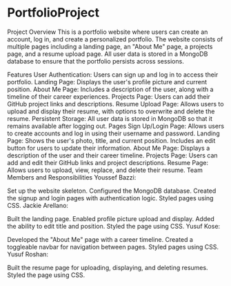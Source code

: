 # PortfolioProject
Project Overview
This is a portfolio website where users can create an account, log in, and create a personalized portfolio. The website consists of multiple pages including a landing page, an "About Me" page, a projects page, and a resume upload page. All user data is stored in a MongoDB database to ensure that the portfolio persists across sessions.

Features
User Authentication: Users can sign up and log in to access their portfolio.
Landing Page: Displays the user's profile picture and current position.
About Me Page: Includes a description of the user, along with a timeline of their career experiences.
Projects Page: Users can add their GitHub project links and descriptions.
Resume Upload Page: Allows users to upload and display their resume, with options to overwrite and delete the resume.
Persistent Storage: All user data is stored in MongoDB so that it remains available after logging out.
Pages
Sign Up/Login Page: Allows users to create accounts and log in using their username and password.
Landing Page: Shows the user's photo, title, and current position. Includes an edit button for users to update their information.
About Me Page: Displays a description of the user and their career timeline.
Projects Page: Users can add and edit their GitHub links and project descriptions.
Resume Page: Allows users to upload, view, replace, and delete their resume.
Team Members and Responsibilities
Youssef Bazzi:

Set up the website skeleton.
Configured the MongoDB database.
Created the signup and login pages with authentication logic.
Styled pages using CSS.
Jackie Arellano:

Built the landing page.
Enabled profile picture upload and display.
Added the ability to edit title and position.
Styled the page using CSS.
Yusuf Kose:

Developed the "About Me" page with a career timeline.
Created a toggleable navbar for navigation between pages.
Styled pages using CSS.
Yusuf Roshan:

Built the resume page for uploading, displaying, and deleting resumes.
Styled the page using CSS.

